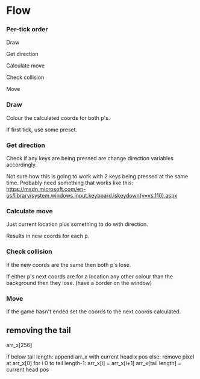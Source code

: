 # Flow
### Per-tick order

Draw

Get direction

Calculate move

Check collision

Move



### Draw
Colour the calculated coords for both p's.

If first tick, use some preset.

### Get direction
Check if any keys are being pressed are change direction variables accordingly.

Not sure how this is going to work with 2 keys being pressed at the same time.    Probably need something that works like this: https://msdn.microsoft.com/en-us/library/system.windows.input.keyboard.iskeydown(v=vs.110).aspx


### Calculate move
Just current location plus something to do with direction.

Results in new coords for each p.

### Check collision
If the new coords are the same then both p's lose.

If either p's next coords are for a location any other colour than the background then they lose. (have a border on the window)

### Move
If the game hasn't ended set the  coords to the next coords calculated.



## removing the tail

arr_x[256]


if below tail length:
    append arr_x with current head x pos
else:
    remove pixel at arr_x[0]
    for i 0 to tail length-1:
        arr_x[i] = arr_x[i+1]
    arr_x[tail length] = current head pos

